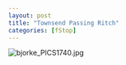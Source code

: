 ```yaml
---
layout: post
title: "Townsend Passing Ritch"
categories: [fStop]
---
```

<img alt="bjorke_PICS1740.jpg" src="http://www.botzilla.com/blog/archives/pix2014/bjorke_PICS1740.jpg" class="img-responsive" border="0" />


<!--more-->

